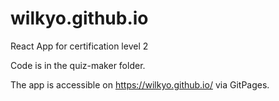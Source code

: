 # wilkyo.github.io

React App for certification level 2

Code is in the quiz-maker folder.

The app is accessible on https://wilkyo.github.io/ via GitPages.
